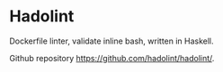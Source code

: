 # Hadolint

Dockerfile linter, validate inline bash, written in Haskell.

Github repository https://github.com/hadolint/hadolint/.
